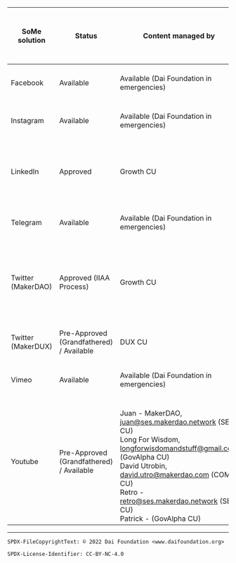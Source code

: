 SoMe solution|Status|Content managed by|Purpose|Last modification (Blank means "Grandfathered")|Content Manager Contact name|Content Manager Contact ID|Delegation Target|Platform Manager (Tech Content Platform Manager)|Notes
-|-|-|-|-|-|-|-|-|-
Facebook|Available|Available (Dai Foundation in emergencies)|||Dai Foundation as placeholder|Dumitru's personal profile|Dumitru (is in the process of being moved to a Dai Foundation account)|Facebook|One admin profile, multiple users with different roles.
Instagram|Available|Available (Dai Foundation in emergencies)|||Dai Foundation as placeholder|techops@daifoundation.org|TechOps team on behalf of Dai Foundation|Instagram|Managed via Facebook Business Manager acct
LinkedIn|Approved  |Growth CU|share information and start conversations with the Maker ecosystem|2022-08-30|Nadia|hello@makergrowth.com|tbd|LinkedIn|Possible to have multiple admins here - https://www.linkedin.com/company/10146072/admin/manage-admins/<br>- Super admin - Content - Curator - Analyst
Telegram|Available|Available (Dai Foundation in emergencies)|||Dai Foundation as placeholder|Dumitru's phone number|Dumitru (is in the process of being moved to a Dai Foundation account)|Telegram|Add ability for specific users to do the following: - Send messages - Send images - invite users - etc. Done here - https://web.telegram.org/k/ -> Settings -> Permissions
Twitter (MakerDAO)|Approved (IIAA Process)|Growth CU|share information and start conversations with the Maker ecosystem|2022-02-08|Nadia|hello@makergrowth.com|Contributor:<br>@MakerGrowth<br>@nad8802<br><br>App Authorizations:<br>Feedhive.io account controlled by the Growth CU<br>Unboxsocial.com account controlled by the Growth CU|Twitter.com|Content Managers to be added with tweetdeck-teams (https://forum.makerdao.com/t/intangible-asset-agreed-modification-of-management-2022-02-01/12980)
Twitter (MakerDUX)|Pre-Approved (Grandfathered) / Available|DUX CU|Share information about DUX CU work.|2022-12-16|Deniz|deniz@dux.makerdao.network|Contributor:<br>@0xdeniz|Twitter.com|Content Managers to be added with tweetdeck-teams (https://forum.makerdao.com/t/intangible-asset-agreed-modification-of-management-2022-02-01/12980)
Vimeo|Available|Available (Dai Foundation in emergencies)|||Dai Foundation as placeholder|techops@daifoundation.org|TechOps team on behalf of Dai Foundation|Vimeo|2 contributors can be added with different roles - https://vimeo.com/settings/account/team_members
Youtube|Pre-Approved (Grandfathered) / Available|<br>Juan - MakerDAO, juan@ses.makerdao.network (SES CU)<br>Long For Wisdom, longforwisdomandstuff@gmail.com (GovAlpha CU)<br>David Utrobin, david.utro@makerdao.com (COM CU)<br>Retro - retro@ses.makerdao.network (SES CU)<br>Patrick - (GovAlpha CU)||||(Dumitru Zavrotschi) - Primary owner|<br>Juan - MakerDAO, juan@ses.makerdao.network (SES CU)<br>Long For Wisdom, longforwisdomandstuff@gmail.com (GovAlpha CU)<br>David Utrobin, david.utro@makerdao.com (COM CU)<br>Retro - retro@ses.makerdao.network (SES CU)<br>Patrick - (GovAlpha CU)|Youtube|Add or remove members with different permissions can be done here - https://www.youtube.com/account












---


```
SPDX-FileCopyrightText: © 2022 Dai Foundation <www.daifoundation.org>

SPDX-License-Identifier: CC-BY-NC-4.0
```